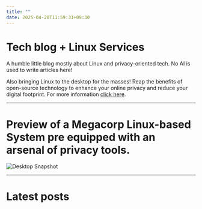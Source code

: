 ```yaml
---
title: ""
date: 2025-04-20T11:59:31+09:30
---
```

# Tech blog + Linux Services
A humble little blog mostly about Linux and privacy-oriented tech. No AI is used to write articles here!

Also bringing Linux to the desktop for the masses! Reap the benefits of open-source technology to enhance your online privacy and reduce your digital footprint. For more information [click here](services).

---

# Preview of a Megacorp Linux-based System pre equipped with an arsenal of privacy tools.
![Desktop Snapshot](/desktop.png)

---

# Latest posts
<br>
